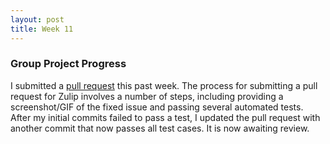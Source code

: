 ```yaml
---
layout: post
title: Week 11
---
```


### Group Project Progress
I submitted a [pull request](https://github.com/zulip/zulip/pull/9047) this past week. The process for submitting a pull request for Zulip involves a number of steps, including providing a screenshot/GIF of the fixed issue and passing several automated tests. After my initial commits failed to pass a test, I updated the pull request with another commit that now passes all test cases. It is now awaiting review.
